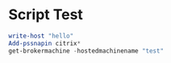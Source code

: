 # Script Test


```powershell
write-host "hello"
Add-pssnapin citrix*
get-brokermachine -hostedmachinename "test"
```

